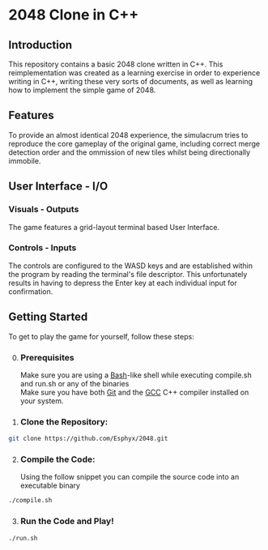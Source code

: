 # 2048 Clone in C++

## Introduction

This repository contains a basic 2048 clone written in C++. This reimplementation was created as a learning exercise in order to experience writing in C++, writing these very sorts of documents, as well as learning how to implement the simple game of 2048.

## Features

To provide an almost identical 2048 experience, the simulacrum tries to reproduce the core gameplay of the original game, including correct merge detection order and the ommission of new tiles whilst being directionally immobile.

## User Interface - I/O

### Visuals - Outputs

The game features a grid-layout terminal based User Interface.

### Controls - Inputs

The controls are configured to the WASD keys and are established within the program by reading the terminal's file descriptor. This unfortunately results in having to depress the Enter key at each individual input for confirmation.

## Getting Started

To get to play the game for yourself, follow these steps:

0. ### Prerequisites

   Make sure you are using a [Bash](https://www.gnu.org/software/bash/)-like shell while executing compile.sh and run.sh or any of the binaries  
   Make sure you have both [Git](https://github.com/git-guides/install-git) and the [GCC](https://gcc.gnu.org/) C++ compiler installed on your system.

1. ### Clone the Repository:

```bash
git clone https://github.com/Esphyx/2048.git
```

2. ### Compile the Code:
   Using the follow snippet you can compile the source code into an executable binary

```bash
./compile.sh
```

3. ### Run the Code and Play!

```bash
./run.sh
```
